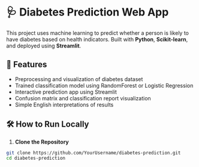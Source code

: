 # 🩺 Diabetes Prediction Web App

This project uses machine learning to predict whether a person is likely to have diabetes based on health indicators. Built with **Python**, **Scikit-learn**, and deployed using **Streamlit**.


## 🚀 Features

- Preprocessing and visualization of diabetes dataset
- Trained classification model using RandomForest or Logistic Regression
- Interactive prediction app using Streamlit
- Confusion matrix and classification report visualization
- Simple English interpretations of results

## 🛠️ How to Run Locally

1. **Clone the Repository**
```bash
git clone https://github.com/YourUsername/diabetes-prediction.git
cd diabetes-prediction


